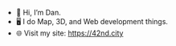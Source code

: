 - 👋 Hi, I’m Dan.
- 🖥️ I do Map, 3D, and Web development things.
- 🌐 Visit my site: https://42nd.city
